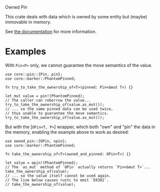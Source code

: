 Owned Pin

This crate deals with data which is owned by some entity but (maybe) immovable in memory.

See [the documentation](https://docs.rs/owned-pin/) for more information.

# Examples

With `Pin<P>` only, we cannot guarantee the move semantics of the value.

```rust,no_run
use core::pin::{Pin, pin};
use core::marker::PhantomPinned;

fn try_to_take_the_ownership_of<T>(pinned: Pin<&mut T>) {}

let mut value = pin!(PhantomPinned);
// The caller can reborrow the value...
try_to_take_the_ownership_of(value.as_mut());
// ... so the same pinned data can be used twice,
// thus unable to guarantee the move semantics.
try_to_take_the_ownership_of(value.as_mut());
```

But with the [`OPin<T, P>`] wrapper, which both "own" and "pin" the data in the memory, enabling the example above to work as desired:

```rust,compile_fail
use owned_pin::{OPin, opin};
use core::marker::PhantomPinned;

fn take_the_ownership_of<T>(owned_and_pinned: OPin<T>) {}

let value = opin!(PhantomPinned);
// The `as_mut` method of `OPin` actually returns `Pin<&mut T>`...
take_the_ownership_of(value);
// ... so the value itself cannot be used again.
// The line below causes rustc to emit `E0382`.
// take_the_ownership_of(value);
```